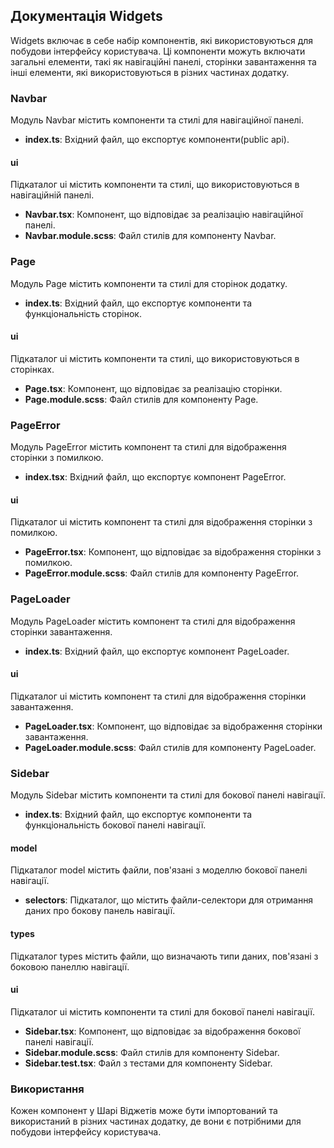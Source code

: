 ## Документація Widgets

Widgets включає в себе набір компонентів, які використовуються для побудови інтерфейсу користувача. Ці компоненти можуть включати загальні елементи, такі як навігаційні панелі, сторінки завантаження та інші елементи, які використовуються в різних частинах додатку.

### Navbar

Модуль Navbar містить компоненти та стилі для навігаційної панелі.

- **index.ts**: Вхідний файл, що експортує компоненти(public api).

#### ui

Підкаталог ui містить компоненти та стилі, що використовуються в навігаційній панелі.

- **Navbar.tsx**: Компонент, що відповідає за реалізацію навігаційної панелі.
- **Navbar.module.scss**: Файл стилів для компоненту Navbar.

### Page

Модуль Page містить компоненти та стилі для сторінок додатку.

- **index.ts**: Вхідний файл, що експортує компоненти та функціональність сторінок.

#### ui

Підкаталог ui містить компоненти та стилі, що використовуються в сторінках.

- **Page.tsx**: Компонент, що відповідає за реалізацію сторінки.
- **Page.module.scss**: Файл стилів для компоненту Page.

### PageError

Модуль PageError містить компонент та стилі для відображення сторінки з помилкою.

- **index.tsx**: Вхідний файл, що експортує компонент PageError.

#### ui

Підкаталог ui містить компонент та стилі для відображення сторінки з помилкою.

- **PageError.tsx**: Компонент, що відповідає за відображення сторінки з помилкою.
- **PageError.module.scss**: Файл стилів для компоненту PageError.

### PageLoader

Модуль PageLoader містить компонент та стилі для відображення сторінки завантаження.

- **index.ts**: Вхідний файл, що експортує компонент PageLoader.

#### ui

Підкаталог ui містить компонент та стилі для відображення сторінки завантаження.

- **PageLoader.tsx**: Компонент, що відповідає за відображення сторінки завантаження.
- **PageLoader.module.scss**: Файл стилів для компоненту PageLoader.

### Sidebar

Модуль Sidebar містить компоненти та стилі для бокової панелі навігації.

- **index.ts**: Вхідний файл, що експортує компоненти та функціональність бокової панелі навігації.

#### model

Підкаталог model містить файли, пов'язані з моделлю бокової панелі навігації.

- **selectors**: Підкаталог, що містить файли-селектори для отримання даних про бокову панель навігації.

#### types

Підкаталог types містить файли, що визначають типи даних, пов'язані з боковою панеллю навігації.

#### ui

Підкаталог ui містить компоненти та стилі для бокової панелі навігації.

- **Sidebar.tsx**: Компонент, що відповідає за відображення бокової панелі навігації.
- **Sidebar.module.scss**: Файл стилів для компоненту Sidebar.
- **Sidebar.test.tsx**: Файл з тестами для компоненту Sidebar.

### Використання

Кожен компонент у Шарі Віджетів може бути імпортований та використаний в різних частинах додатку, де вони є потрібними для побудови інтерфейсу користувача.

